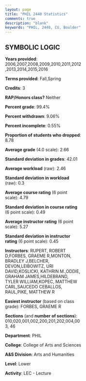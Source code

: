 ```yaml
---
layout: page
title: "PHIL 2440 Statistics"
comments: true
description: "blank"
keywords: "PHIL, 2440, CU, Boulder"
--- 
```

<head>
<script src="https://ajax.googleapis.com/ajax/libs/jquery/2.1.3/jquery.min.js"></script>
<script src="https://dl.dropboxusercontent.com/s/pc42nxpaw1ea4o9/highcharts.js?dl=0"></script>
<!-- <script src="../assets/js/highcharts.js"></script> -->
<style type="text/css">@font-face {
	font-family: "Bebas Neue";
	src: url(https://www.filehosting.org/file/details/544349/BebasNeue%20Regular.otf) format("opentype");
	}
	h1.Bebas { 
		font-family: "Bebas Neue", Verdana, Tahoma;
	}
</style>
</head>
<body>
	<div id="container" style="float: right; width: 45%; height: 88%; margin-left: 2.5%; margin-right: 2.5%;"></div>
	<script language="JavaScript">
		$(document).ready(function() {
		var chart = {type: 'column'};
		var title = {text: 'Grade Distribution'};
		var xAxis = {categories: ['A','B','C','D','F'],crosshair: true};
		var yAxis = {min: 0,title: {text: 'Percentage'}};
		var tooltip = {headerFormat: '<center><b><span style="font-size:20px">{point.key}</span></b></center>',
		               pointFormat: '<td style="padding:0"><b>{point.y:.1f}%</b></td>',
		               footerFormat: '</table>',shared: true,useHTML: true};
		var plotOptions = {column: {pointPadding: 0.0,borderWidth: 0}};  
		var credits = {enabled: false};var series= [{name: 'Percent',data: [36.74,26.59,17.68,8.58,10.41,]}];
		var json = {};
		json.chart = chart;
		json.title = title;
		json.tooltip = tooltip;
		json.xAxis = xAxis;
		json.yAxis = yAxis;  
		json.series = series;
		json.plotOptions = plotOptions;  
		json.credits = credits;
		$('#container').highcharts(json);
	});
	</script>
</body>
			   
## SYMBOLIC LOGIC

**Years provided**: 2006,2007,2008,2009,2010,2011,2012,2013,2014,2015,2016

**Terms provided**: Fall,Spring

**Credits**: 3

**RAP/Honors class?** Neither

**Percent grade**: 99.4%

**Percent withdrawn**: 9.06%

**Percent incomplete**: 0.55%

**Proportion of students who dropped**: 8.78

**Average grade** (4.0 scale): 2.66

**Standard deviation in grades**: 42.01

**Average workload** (raw): 2.46

**Standard deviation in workload** (raw): 0.3

**Average course rating** (6 point scale): 4.79

**Standard deviation in course rating** (6 point scale): 0.49

**Average instructor rating** (6 point scale): 5.27

**Standard deviation in instructor rating** (6 point scale): 0.45

**Instructors**: RUPERT, ROBERT D,FORBES, GRAEME R,MONTON, BRADLEY J,BELCHER, DEVON,LEIBOWITZ, URI DAVID,KOSLICKI, KATHRIN M.,ODDIE, GRAHAM JAMES,HILDEBRAND, TYLER WILLIAM,KOPEC, MATTHEW CARL,SAUCEDO CEBALLOS, RAUL,PIKE, MATTHEW R

**Easiest instructor** (based on class grade): FORBES, GRAEME R

**Sections** (and **number of sections**): 010,020,001,002,200,201,202,004,003, 46

**Department**: PHIL

**College**: College of Arts and Sciences

**A&S Division**: Arts and Humanities

**Level**: Lower

**Activity**: LEC - Lecture